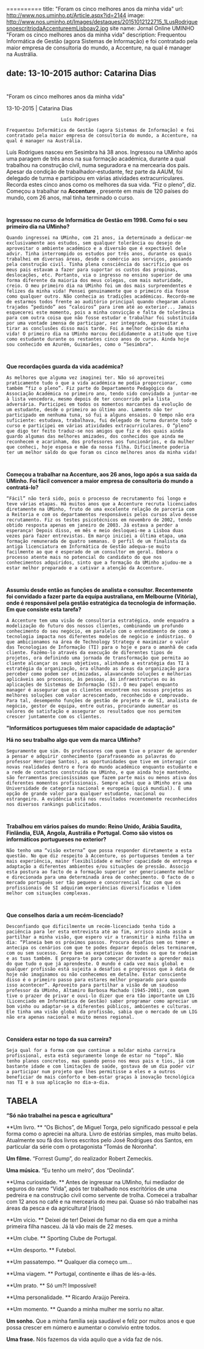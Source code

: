 ==========
 title: "Foram os cinco melhores anos da minha vida"
url: http://www.nos.uminho.pt/Article.aspx?id=2144
image: http://www.nos.uminho.pt/Images/destaques/20151012122715_1LusRodriguesnoescritriodaAccentureemLisboav2.jpg
site name: Jornal Online UMINHO "Foram os cinco melhores anos da minha vida"
description: 
	Frequentou Informática de Gestão (agora Sistemas de Informação) e foi contratado pela maior empresa de consultoria do mundo, a Accenture, na qual é manager na Austrália.

date: 13-10-2015
author: Catarina Dias
 --- 
# 

"Foram os cinco melhores anos da minha vida"

13-10-2015 | Catarina Dias

                        Luís Rodrigues

	Frequentou Informática de Gestão (agora Sistemas de Informação) e foi contratado pela maior empresa de consultoria do mundo, a Accenture, na qual é manager na Austrália.

Luís Rodrigues nasceu em Sesimbra há 38 anos. Ingressou na UMinho após uma paragem de três anos na sua formação académica, durante a qual trabalhou na construção civil, numa seguradora e na mercearia dos pais. Apesar da condição de trabalhador-estudante, fez parte da AAUM, foi delegado de turma e participou em várias atividades extracurriculares. Recorda estes cinco anos como os melhores da sua vida. “Fiz o pleno”, diz. Começou a trabalhar na **Accenture** , presente em mais de 120 países do mundo, com 26 anos, mal tinha terminado o curso.

	 

**Ingressou no curso de Informática de Gestão em 1998. Como foi o seu primeiro dia na UMinho?** 

	Quando ingressei na UMinho, com 21 anos, ia determinado a dedicar-me exclusivamente aos estudos, sem qualquer tolerância ou desejo de aproveitar o ambiente académico e a diversão que é expectável dele advir. Tinha interrompido os estudos por três anos, durante os quais trabalhei em diversas áreas, desde o comércio aos serviços, passando pela construção civil. Tinha plena consciência do sacrifício que os meus pais estavam a fazer para suportar os custos das propinas, deslocações, etc. Portanto, via o ingresso no ensino superior de uma forma diferente da maioria dos meus colegas, com mais maturidade, creio. O meu primeiro dia na UMinho foi um dos mais surpreendentes e felizes da minha vida! Pensei genuinamente que o primeiro dia fosse como qualquer outro. Não conhecia as tradições académicas. Recordo-me de estarmos todos frente ao auditório principal quando chegaram alunos trajados “pedindo” aos “caloiros” para irem até ao exterior... Jamais esquecerei este momento, pois a minha convicção e falta de tolerância para com outra coisa que não fosse estudar e trabalhar foi substituída por uma vontade imensa de participar, ser integrado, aproveitar e tirar as conclusões disso mais tarde. Foi a melhor decisão da minha vida! O primeiro dia na UMinho marcou decididamente a atitude que tive como estudante durante os restantes cinco anos do curso. Ainda hoje sou conhecido em Azurém, Guimarães, como o “Sesimbra”.

	 

**Que recordações guarda da vida académica?** 

	As melhores que alguma vez imaginei ter. Não só aproveitei praticamente tudo o que a vida académica me podia proporcionar, como também “fiz o pleno”. Fiz parte do Departamento Pedagógico da Associação Académica no primeiro ano, tendo sido convidado a juntar-me à lista vencedora, mesmo depois de ter concorrido pela lista adversária. Participei em todos os momentos marcantes da evolução de um estudante, desde o primeiro ao último ano. Lamento não ter participado em nenhuma tuna, só fui a alguns ensaios. O tempo não era suficiente: estudava, trabalhava, fui delegado de turma durante todo o curso e participei em várias atividades extracurriculares. O “pleno” que digo ter feito traduz-se nos amigos que fiz e dos quais ainda guardo algumas das melhores amizades, dos conhecidos que ainda me reconhecem e acarinham, dos professores aos funcionários, e da mulher que conheci, hoje esposa e mãe da nossa filha. Dificilmente poderia ter um melhor saldo do que foram os cinco melhores anos da minha vida!

	 

**Começou a trabalhar na Accenture, aos 26 anos, logo após a sua saída da UMinho. Foi fácil convencer a maior empresa de consultoria do mundo a contratá-lo?** 

	“Fácil” não terá sido, pois o processo de recrutamento foi longo e teve várias etapas. Há muitos anos que a Accenture recruta licenciados diretamente na UMinho, fruto de uma excelente relação de parceria com a Reitoria e com os departamentos responsáveis pelos cursos alvo desse recrutamento. Fiz os testes psicotécnicos em novembro de 2002, tendo obtido resposta apenas em janeiro de 2003. Já estava a perder a esperança! Depois disso, em mês e meio desloquei-me a Lisboa duas vezes para fazer entrevistas. Em março iniciei a última etapa, uma formação remunerada de quatro semanas. O perfil de um finalista da antiga licenciatura em Informática de Gestão adequa-se muito facilmente ao que é esperado de um consultor em geral. Embora o processo atente mais no potencial do candidato do que nos conhecimentos adquiridos, sinto que a formação da UMinho ajudou-me a estar melhor preparado e a cativar a atenção da Accenture.

	 

**Assumiu desde então as funções de analista e consultor. Recentemente foi convidado a fazer parte da equipa australiana, em Melbourne (Vitória), onde é responsável pela gestão estratégica da tecnologia de informação. Em que consiste esta tarefa?** 

	A Accenture tem uma visão de consultoria estratégica, onde enquadra a modelização do futuro dos nossos clientes, combinando um profundo conhecimento do seu negócio, em paralelo com o entendimento de como a tecnologia impacta nos diferentes modelos de negócio e indústrias. O que ambicionamos na área de Technology Strategy é maximizar o valor das Tecnologias de Informação (TI) para o hoje e para o amanhã de cada cliente. Fazêmo-lo através da execução de diferentes tipos de projetos, ora definindo uma jornada de transformação que permita ao cliente alcançar os seus objetivos, alinhando a estratégia das TI à estratégia da organização, ora olhando as áreas da organização para perceber como podem ser otimizadas, alavancando soluções e melhorias aplicáveis aos processos, às pessoas, às infraestruturas ou às aplicações de Sistemas de Informação (SI). O meu papel enquanto manager é assegurar que os clientes encontrem nos nossos projetos as melhores soluções com valor acrescentado, reconhecido e comprovado. Para tal, desempenho funções de gestão de projeto e de SI, analista de negócio, gestor de equipa, entre outras, procurando aumentar os valores de satisfação e assegurar os resultados que nos permitem crescer juntamente com os clientes.

**"Informáticos portugueses têm maior capacidade de adaptação"** 

**Há no seu trabalho algo que vem da marca UMinho?** 

	Seguramente que sim. Os professores com quem tive o prazer de aprender a pensar e adquirir conhecimento (parafraseando as palavras do professor Henrique Santos), as oportunidades que tive em interagir com novas realidades dentro e fora do mundo académico enquanto estudante e a rede de contactos construída na UMinho, e que ainda hoje mantenho, são ferramentas preciosíssimas que fazem parte mais ou menos ativa dos diferentes momentos profissionais. Sempre achei que a UMinho era uma Universidade de categoria nacional e europeia (quiçá mundial). É uma opção de grande valor para qualquer estudante, nacional ou estrangeiro. A evidência está nos resultados recentemente reconhecidos nos diversos rankings publicitados.

	 

**Trabalhou em vários países do mundo: Reino Unido, Arábia Saudita, Finlândia, EUA, Angola, Austrália e Portugal. Como são vistos os informáticos portugueses no exterior?** 

	Não tenho uma “visão externa” que possa responder diretamente a esta questão. No que diz respeito à Accenture, os portugueses tendem a ter mais experiência, maior flexibilidade e melhor capacidade de entrega e adaptação a diferentes ambientes e/ou situações de pressão. Associo esta postura ao facto de a formação superior ser genericamente melhor e direcionada para uma determinada área de conhecimento. O facto de o mercado português ser tão pequeno e concorrencial faz com que os profissionais de SI adquiram experiências diversificadas e lidem melhor com situações complexas.

	 

**Que conselhos daria a um recém-licenciado?** 

	Desconfiando que dificilmente um recém-licenciado tenha tido a paciência para ler esta entrevista até ao fim, arrisco ainda assim a partilhar a minha visão, que espero vir a transmitir à minha filha um dia: “Planeia bem os próximos passos. Procura desafios sem os temer e antecipa os cenários com que te podes deparar depois deles terminarem, com ou sem sucesso. Gere bem as expetativas de todos os que te rodeiam e as tuas também. E prepara-te para começar doravante a aprender mais do que tudo o que já aprendeste. O mundo é cada vez mais global e qualquer profissão está sujeita a desafios e progressos que à data de hoje não imaginamos ou não conhecemos em detalhe. Estar consciente disso é o primeiro passo para estares melhor preparado para quando isso acontecer”. Aproveito para partilhar a visão de um saudoso professor da UMinho, Altamiro Barbosa Machado (1945-2001), com quem tive o prazer de privar e ouvi-lo dizer que era tão importante um LIG (Licenciado em Informática de Gestão) saber programar como apreciar um bom vinho ou adaptar-se a diferentes públicos, ambientes e culturas. Ele tinha uma visão global da profissão, sabia que o mercado de um LIG não era apenas nacional e muito menos regional.

	 

**Considera estar no topo da sua carreira?** 

	Seja qual for a forma com que continue a moldar minha carreira profissional, esta está seguramente longe de estar no “topo”. Não tenho planos concretos, mas quando penso nos meus pais e tios, já com bastante idade e com limitações de saúde, gostava de um dia poder vir a participar num projeto que lhes permitisse a eles e a outros beneficiar de mais conforto e bem-estar graças à inovação tecnológica nas TI e à sua aplicação no dia-a-dia.

## TABELA

**“Só não trabalhei na pesca e agricultura”** 

**Um livro. ** “Os Bichos”, de Miguel Torga, pelo significado pessoal e pela forma como o apreciei na altura. Livro de estórias simples, mas muito belas. Atualmente sou fã dos livros escritos pelo José Rodrigues dos Santos, em particular da série com o protagonista “Tomás de Noronha”.

**Um filme.**  “Forrest Gump”, do realizador Robert Zemeckis.

**Uma música.**  “Eu tenho um melro”, dos “Deolinda”.

**Uma curiosidade. ** Antes de ingressar na UMinho, fui mediador de seguros do ramo “Vida”, após ter trabalhado nos escritórios de uma pedreira e na construção civil como servente de trolha. Comecei a trabalhar com 12 anos no café e na mercearia do meu pai. Quase só não trabalhei nas áreas da pesca e da agricultura! [risos]

**Um vício. ** Deixei de ter! Deixei de fumar no dia em que a minha primeira filha nasceu. Já lá vão mais de 22 meses.

**Um clube. ** Sporting Clube de Portugal.

**Um desporto. ** Futebol.

**Um passatempo. ** Qualquer dia começo um...

**Uma viagem. ** Portugal, continente e ilhas de lés-a-lés.

**Um prato. ** Só um?! Impossível!

**Uma personalidade. ** Ricardo Araújo Pereira.

**Um momento. ** Quando a minha mulher me sorriu no altar.

**Um sonho.**  Que a minha família seja saudável e feliz por muitos anos e que possa crescer em número e aumentar o convívio entre todos.

**Uma frase.**  Nós fazemos da vida aquilo que a vida faz de nós.
						 


